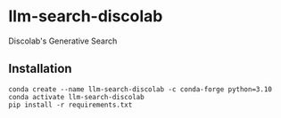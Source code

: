 # llm-search-discolab
Discolab's Generative Search

## Installation

```
conda create --name llm-search-discolab -c conda-forge python=3.10
conda activate llm-search-discolab
pip install -r requirements.txt
```
